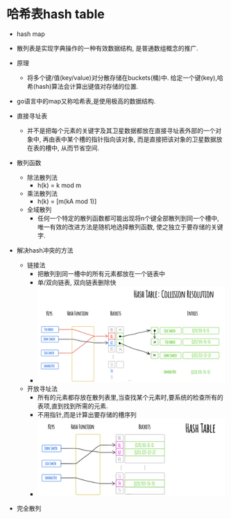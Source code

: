 # 哈希表hash table
- hash map
- 散列表是实现字典操作的一种有效数据结构, 是普通数组概念的推广.
- 原理
  - 将多个键/值(key/value)对分散存储在buckets(桶)中. 给定一个键(key),哈希(hash)算法会计算出键值对存储的位置.

- go语言中的map又称哈希表,是使用极高的数据结构.

- 直接寻址表
  - 并不是把每个元素的关键字及其卫星数据都放在直接寻址表外部的一个对象中, 再由表中某个槽的指针指向该对象, 而是直接把该对象的卫星数据放在表的槽中, 从而节省空间.
- 散列函数
  - 除法散列法
    - h(k) = k mod m
  - 乘法散列法
    - h(k) = [m(kA mod 1)]
  - 全域散列
    - 任何一个特定的散列函数都可能出现将n个键全部散列到同一个槽中, 唯一有效的改进方法是随机地选择散列函数, 使之独立于要存储的关键字.
- 解决hash冲突的方法
  - 链接法
    - 把散列到同一槽中的所有元素都放在一个链表中
    - 单/双向链表, 双向链表删除快
    - ![img.png](../images/hash-lalian.png)
  - 开放寻址法
    - 所有的元素都存放在散列表里,当查找某个元素时,要系统的检查所有的表项,直到找到所需的元素.
    - 不用指针,而是计算出要存储的槽序列
    - ![img.png](../images/hash-kaifang.png)
- 完全散列
